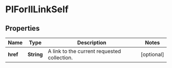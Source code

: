 
# PIForIILinkSelf

## Properties
Name | Type | Description | Notes
------------ | ------------- | ------------- | -------------
**href** | **String** | A link to the current requested collection. |  [optional]



